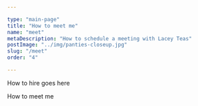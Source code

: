 ```yaml
---

type: "main-page"
title: "How to meet me"
name: "meet"
metaDescription: "How to schedule a meeting with Lacey Teas"
postImage: "../img/panties-closeup.jpg"
slug: "/meet"
order: "4"

---
```


How to hire goes here

How to meet me